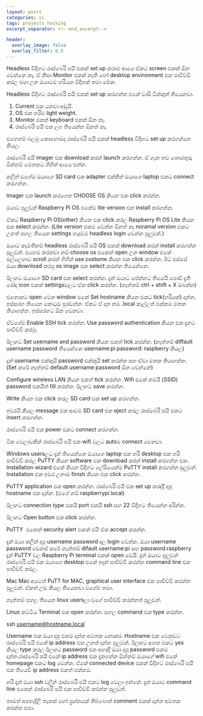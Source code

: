 ```yaml
---
layout: posts
categories: si 
tags: projects hacking
excerpt_separator: <!--end_excerpt-->

header:
  overlay_image: false
  overlay_filter: 0.5
---
```



Headless විදිහට රාස්බෙරි පයි එකක් set up කරාම ආයෙ ඒකට screen එකක් ඕන වෙන්නෙ නෑ. ඒ නිසා Monitor එකක් නැති හෝ desktop environment එක පාවිච්චි කරල එපා උන ඔයාටම හරියන විදිහක් තමා මේක.
<!--end_excerpt-->

Headless විදිහට රාස්බෙරි පයි එකක් set up කරගන්න එකේ වාසි ටික්කුත් තියෙනවා.
1. Current එක යනවා අඩුයි.
2. OS එක හරිම light weight.
3. Monitor එකක් keyboard එකක් ඕන නෑ.
4. රාස්බෙරි පයි එක ලග තියෙන්න ඕනත් නෑ.

එහෙනම් බලමු කොහොමද රාස්බෙරි පයි එකක් headless විදිහට set up කරගන්නෙ කියල.

රාස්බෙරි පයි imager එක download කරන් launch කරගන්න. ඒ ගැන තව තොරතුරු ඕන්නම් මෙතනට ගිහින් ආයෙ එන්න.

කලින් වගේම ඔයාගෙ SD card එක adapter එක්කින් ඔයාගෙ laptop එකට connect කරගන්න.

Imager එක launch කරගෙන CHOOSE OS කියන එක click කරන්න.


ඔයාට පුලුවන් Raspberry Pi OS එකේම lite version එක install කරගන්න.


ඒකට Raspberry Pi OS(other) කියන එක click කරල Raspberry Pi OS Lite කියන එක select කරන්න. (Lite version එකම වෙන්න ඕනත් නෑ noramal version එකට උනත් පහල තියෙන settings හැදුවම headless login වෙන්න පුලුවන්.)

ඔයාට කැමතිනම් headless රාස්බෙරි පයි OS එකක් download කරන් install කරගන්න පුලුවන්.
එහෙම කරනවා නම් choose os එකෙන් open උන window එකේ පල්ලෙහාට scroll කරන් ගිහින් use custome කියන එක click කරන්න. ඊට පස්සේ ඔයා download කරපු os image එක select කරන්න තියෙන්නෙ.

ඊලඟට ඔයාගෙ SD card එක select කරන්න.
දැන් ඔයාට පේන්නට තියෙයි පොඩි දැති රෝද icon එකක් settingsවලට ඒක click කරන්න. (නැත්තම් ctrl + shift + X ඔබන්න)

එතොකට open වෙන window එකේ Set hostname කියන එකට tick(හරියක්) දාන්න.
ඉස්සරහ තියෙන කොටුව පුරවන්න. ඒකට ඒ දාන නම .local කෑල්ලත් එක්කම මතක තියාගන්න. ඉස්සරහට ඕන වෙනවා.

ඒවගේම Enable SSH tick කරන්න.
Use password authentication කියන එක දැනට පාවිච්චි කරමු.

ඊලඟට Set username and password කියන එකත් tick කරන්න. (නැත්තම් diffault username password තියෙන්නෙ username:pi password: raspberry කියල)

දැන් username එක්කුයි password එක්කුයි set කරන්න සහ ඒවා මතක තියාගන්න.
(Set කරේ නැත්තම් default username password ඕන වෙන්නේ)

Configure wireless LAN කියන එකත් tick කරන්න. Wifi එකේ නමයි (SSID) password එකයිත් fill කරන්න. ඊලඟට save කරන්න.

Write කියන එක click කරල SD card එක set up කරගන්න.

ඉවරයි කියල message එක ආවම SD card එක eject කරල රාස්බෙරි පයි එකට insert කරගන්න.

රාස්බෙරි පයි එක power එකට connect කරගන්න.

ටික වෙලාවකින් රාස්බෙරි පයි එක wifi වලට autoම connect වෙනවා.

Windows usersලට
දැන් තියෙන්නෙ ඔයාගෙ laptop එක හරි desktop එක හරි පාවිච්චි කරල PuTTY කියන software එක download කරන් install කරගන්න එක.
Installation wizard එකේ කියන විදිහට ලේසියෙන්ම PuTTY install කරගන්න පුලුවන්. Installation එක ඉවර උනාම finish කියන එක click කරන්න.

PuTTY application එක open කරන්න.
රාස්බෙරි පයි එක set up කරද්දි දාපු hostname එක දාන්න. (මගේ නම් raspberrypi.local)

ඊලඟට connection type එකයි port එකයි ssh සහ 22 විදිහට තියෙන්න අරින්න.

ඊලඟට Open button එක click කරන්න.

PuTTY  එකෙන් security alert එකක් එයි ඒක accept කරන්න.

දැන් ඔයා කලින් දාපු username password දාල login වෙන්න. ඔයා username password වෙනස් කරේ නැත්තම් difault username:pi සහ password:raspberry
දැන් PuTTY වල Raspberry Pi terminal එකක් open වෙයි.
දැන් ඔයාට පුලුවන් රාස්බෙරි පයි එක ඔයාගෙ desktop එකේ ඉදන් පාවිච්චි කරන්න command line එක පාවිච්චි කරල.

Mac
Mac අයටත් PuTT for MAC, graphical user interface එක පාවිච්චි කරන්න පුලුවන්. ඒකත් උඩ කියල තියෙනවා වගේම තමා.

නැත්තම් පහල තියෙන linux usersලා වගේ පාවිච්චි කරන්නත් පුලුවන්.

Linux කට්ටිය
Terminal එක open කරන්න.
පහල command එක type කරන්න.

ssh username@hostname.local

Username එක ඔයා දාපු එකම දාන්න අමතක නොකර. Hostname එක වෙනුවට රාස්බෙරි පයි එකේ ip address එක උනත් දාන්න පුලුවන්.
ඊලඟට අහන එකට yes කියල type කරල ඊලඟට password එක අහද්දි ඔයා දාපු password එකම දාන්න.රාස්බෙරි පයි එකේ ip address එක දැනගන්න ඕන්නම් ඔයාගේ wifi එකේ homepage එකට log වෙන්න. ඒකේ connected device එකක් විදිහට රාස්බෙරි පයි එක තියෙවි ip address එකත් එක්කම.

හරි දැන් ඔයා ssh වලින් රාස්බෙරි පයි එකට log වෙලා ඉන්නේ. දැන් ඔයාට command line එකෙන් රාස්බෙරි පයි එක පාවිච්චි කරන්න පුලුවන්.

තාමත් අපහැදිලි තැනක් හෝ ප්‍රශ්නයක් තිබ්බොත් comment එකක් දාන්න අමතක කරන්න එපා.